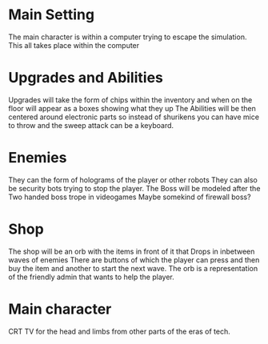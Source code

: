 # Main Setting
The main character is within a computer trying to escape the simulation.
This all takes place within the computer

# Upgrades and Abilities
Upgrades will take the form of chips within the inventory and when on the floor will appear as a boxes showing what they up
The Abilities will be then centered around electronic parts so instead of shurikens you can have mice to throw and the sweep attack can be a keyboard.

# Enemies
They can the form of holograms of the player or other robots
They can also be security bots trying to stop the player.
The Boss will be modeled after the Two handed boss trope in videogames
Maybe somekind of firewall boss?

# Shop
The shop will be an orb with the items in front of it that Drops in inbetween waves of enemies
There are buttons of which the player can press and then buy the item and another to start the next wave.
The orb is a representation of the friendly admin that wants to help the player.

# Main character
CRT TV for the head and limbs from other parts of the eras of tech.
